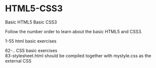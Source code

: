 # HTML5-CSS3
Basic HTML5
Basic CSS3

Follow the number order to learn about the basic HTML5 and CSS3.

1-55 html basic exercises  
  
62-.. CSS basic exercises  
83-stylesheet.html should be compiled together with mystyle.css as the external CSS

